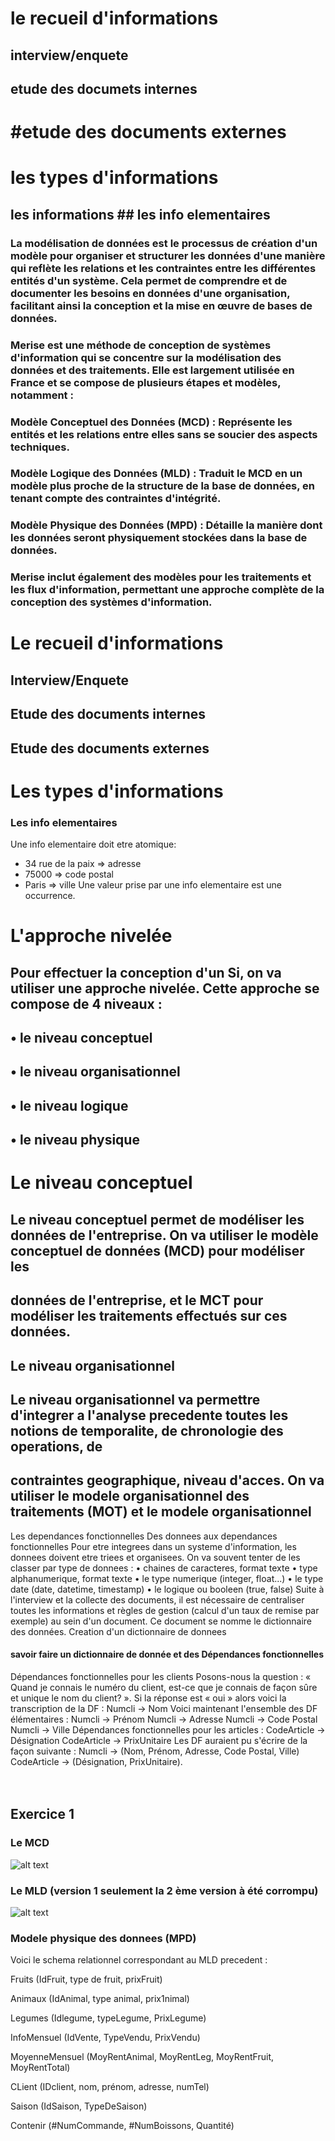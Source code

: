 # le recueil d'informations
## interview/enquete
## etude des documets internes
# #etude des documents externes
# les types d'informations
## les informations ## les info elementaires

### La modélisation de données est le processus de création d'un modèle pour organiser et structurer les données d'une manière qui reflète les relations et les contraintes entre les différentes entités d'un système. Cela permet de comprendre et de documenter les besoins en données d'une organisation, facilitant ainsi la conception et la mise en œuvre de bases de données.
 
### Merise est une méthode de conception de systèmes d'information qui se concentre sur la modélisation des données et des traitements. Elle est largement utilisée en France et se compose de plusieurs étapes et modèles, notamment :
 
### Modèle Conceptuel des Données (MCD) : Représente les entités et les relations entre elles sans se soucier des aspects techniques.
### Modèle Logique des Données (MLD) : Traduit le MCD en un modèle plus proche de la structure de la base de données, en tenant compte des contraintes d'intégrité.
### Modèle Physique des Données (MPD) : Détaille la manière dont les données seront physiquement stockées dans la base de données.
### Merise inclut également des modèles pour les traitements et les flux d'information, permettant une approche complète de la conception des systèmes d'information.
 
 
# Le recueil d'informations
## Interview/Enquete
## Etude des documents internes
## Etude des documents externes
# Les types d'informations
### Les info elementaires
 
Une info elementaire doit etre atomique:
 
- 34 rue de la paix => adresse <!-- 34 rue de la paix est une occurence -->
- 75000 => code postal
- Paris => ville
Une valeur prise par une info elementaire est une occurrence.
 
 
# L'approche nivelée
## Pour effectuer la conception d'un Si, on va utiliser une approche nivelée. Cette approche se compose de 4 niveaux :
## • le niveau conceptuel
## • le niveau organisationnel
## • le niveau logique
## • le niveau physique
# Le niveau conceptuel
## Le niveau conceptuel permet de modéliser les données de l'entreprise. On va utiliser le modèle conceptuel de données (MCD) pour modéliser les
## données de l'entreprise, et le MCT pour modéliser les traitements effectués sur ces données.
## Le niveau organisationnel
## Le niveau organisationnel va permettre d'integrer a l'analyse precedente toutes les notions de temporalite, de chronologie des operations, de
## contraintes geographique, niveau d'acces. On va utiliser le modele organisationnel des traitements (MOT) et le modele organisationnel
 
Les dependances fonctionnelles
Des donnees aux dependances fonctionnelles
Pour etre integrees dans un systeme d'information, les donnees doivent etre triees et organisees. On va souvent tenter de les classer par type de
donnees :
• chaines de caracteres, format texte
• type alphanumerique, format texte
• le type numerique (integer, float...)
• le type date (date, datetime, timestamp)
• le logique ou booleen (true, false)
Suite à l'interview et la collecte des documents, il est nécessaire de centraliser toutes les informations et règles de gestion (calcul d'un taux de
remise par exemple) au sein d'un document. Ce document se nomme le dictionnaire des données.
Creation d'un dictionnaire de donnees
 
#### savoir faire un dictionnaire de donnée et des Dépendances fonctionnelles
 
Dépendances fonctionnelles pour les clients
Posons-nous la question :
« Quand je connais le numéro du client, est-ce que je connais de façon sûre et unique le nom du client? ». Si la réponse est « oui » alors voici la transcription de la DF :
Numcli → Nom
Voici maintenant l'ensemble des DF élémentaires :
Numcli → Prénom
Numcli → Adresse
Numcli → Code Postal
Numcli → Ville
Dépendances fonctionnelles pour les articles :
CodeArticle → Désignation
CodeArticle → PrixUnitaire
Les DF auraient pu s'écrire de la façon suivante :
Numcli → (Nom, Prénom, Adresse, Code Postal, Ville)
CodeArticle → (Désignation, PrixUnitaire). </br></br></br>
 
 


## Exercice 1

### Le MCD
![alt text](MCDEX1V3.png) 

### Le MLD (version 1 seulement la 2 ème version à été corrompu)
![alt text](MLDEX1.png) 

### Modele physique des donnees (MPD)

Voici le schema relationnel correspondant au MLD precedent :

Fruits (IdFruit, type de fruit, prixFruit)

Animaux (IdAnimal, type animal, prix1nimal)

Legumes (Idlegume, typeLegume, PrixLegume)

InfoMensuel (IdVente, TypeVendu, PrixVendu)

MoyenneMensuel (MoyRentAnimal, MoyRentLeg, MoyRentFruit, MoyRentTotal)

CLient (IDclient, nom, prénom, adresse, numTel)

Saison (IdSaison, TypeDeSaison)

Contenir (#NumCommande, #NumBoissons, Quantité)
